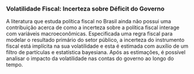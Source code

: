 ### Volatilidade Fiscal: Incerteza sobre Déficit do Governo

A literatura que estuda política fiscal no Brasil ainda não possui uma contribuição acerca de como a incerteza sobre a política fiscal interage com variáveis macroeconômicas. Especificada uma regra fiscal para modelar o resultado primário do setor público, a incerteza do instrumento fiscal está implícita na sua volatilidade e esta é estimada com auxílio de um filtro de partículas e estatística bayesiana. Após as estimações, é possível analisar o impacto da volatilidade nas contas do governo ao longo do tempo.
